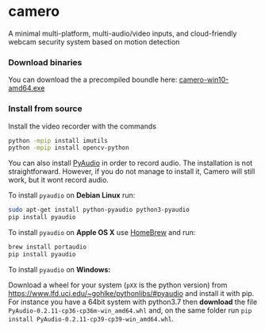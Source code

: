 # camero

A minimal multi-platform, multi-audio/video inputs, and cloud-friendly webcam  security system based on motion detection

### Download binaries

You can download the a precompiled boundle here: [camero-win10-amd64.exe](https://drive.google.com/file/d/18FpUGbcIDvspxPux_FETAQSe_cIaxVAV/view?usp=sharing)

### Install from source

Install the video recorder with the commands

```bash
python -mpip install imutils
python -mpip install opencv-python
```

You can also install [PyAudio](https://pypi.org/project/PyAudio/) in order to record audio. 
The installation is not straightforward. However, if you do not manage to install it, Camero will still work, but it wont record audio.

To install `pyaudio` on **Debian Linux** run:
```bash
sudo apt-get install python-pyaudio python3-pyaudio 
pip install pyaudio
```

To install `pyaudio` on **Apple OS X** use [HomeBrew](https://brew.sh/index_it) and run:
```bash
brew install portaudio
pip install pyaudio
``` 

To install `pyaudio` on  **Windows:**

Download a wheel for your system (`pXX` is the python version) from https://www.lfd.uci.edu/~gohlke/pythonlibs/#pyaudio and install it with pip. For instance you have a 64bit system with python3.7 then **download** the file `PyAudio‑0.2.11‑cp36‑cp36m‑win_amd64.whl` and, on the same folder run `pip install PyAudio‑0.2.11‑cp39‑cp39‑win_amd64.whl`.

